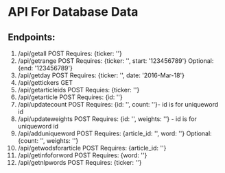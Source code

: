 # API For Database Data

## Endpoints:
1. /api/getall POST Requires: {ticker: ''}
2. /api/getrange POST Requires: {ticker: '', start: '123456789'} Optional: {end: '123456789'}
3. /api/getday POST Requires: {ticker: '', date: '2016-Mar-18'}
4. /api/gettickers GET
5. /api/getarticleids POST Requies: {ticker: ''}
6. /api/getarticle POST Requires: {id: ''}
7. /api/updatecount POST Requires: {id: '', count: ''}- id is for uniqueword id
8. /api/updateweights POST Requires: {id: '', weights: ''} - id is for uniqueword id
9. /api/adduniqueword POST Requires: {article_id: '', word: ''} Optional: {count: '', weights: ''}
10. /api/getwodsforarticle POST Requires: {article_id: ''}
11. /api/getinfoforword POST Requires: {word: ''}
12. /api/getnlpwords POST Requires: {ticker: ''}
